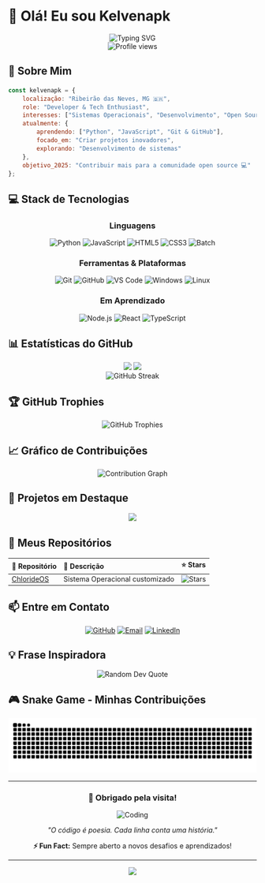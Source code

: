 # 👋 Olá! Eu sou Kelvenapk

<div align="center">
  <img src="https://readme-typing-svg.herokuapp.com?font=Fira+Code&size=32&duration=2800&pause=2000&color=00D9FF&center=true&vCenter=true&width=940&lines=Desenvolvedor+em+Constante+Evolu%C3%A7%C3%A3o;Explorando+Tecnologias+e+Sistemas;Apaixonado+por+C%C3%B3digo+%F0%9F%9A%80" alt="Typing SVG" />
</div>

<div align="center">
  <img src="https://komarev.com/ghpvc/?username=kelvenapk&color=00D9FF&style=for-the-badge&label=VISITANTES" alt="Profile views" />
</div>

## 🚀 Sobre Mim

```javascript
const kelvenapk = {
    localização: "Ribeirão das Neves, MG 🇧🇷",
    role: "Developer & Tech Enthusiast",
    interesses: ["Sistemas Operacionais", "Desenvolvimento", "Open Source"],
    atualmente: {
        aprendendo: ["Python", "JavaScript", "Git & GitHub"],
        focado_em: "Criar projetos inovadores",
        explorando: "Desenvolvimento de sistemas"
    },
    objetivo_2025: "Contribuir mais para a comunidade open source 💻"
};
```

## 💻 Stack de Tecnologias

<div align="center">

### Linguagens
![Python](https://img.shields.io/badge/Python-3776AB?style=for-the-badge&logo=python&logoColor=white)
![JavaScript](https://img.shields.io/badge/JavaScript-F7DF1E?style=for-the-badge&logo=javascript&logoColor=black)
![HTML5](https://img.shields.io/badge/HTML5-E34F26?style=for-the-badge&logo=html5&logoColor=white)
![CSS3](https://img.shields.io/badge/CSS3-1572B6?style=for-the-badge&logo=css3&logoColor=white)
![Batch](https://img.shields.io/badge/Batch-4D4D4D?style=for-the-badge&logo=windows&logoColor=white)

### Ferramentas & Plataformas
![Git](https://img.shields.io/badge/Git-F05032?style=for-the-badge&logo=git&logoColor=white)
![GitHub](https://img.shields.io/badge/GitHub-181717?style=for-the-badge&logo=github&logoColor=white)
![VS Code](https://img.shields.io/badge/VS_Code-007ACC?style=for-the-badge&logo=visual-studio-code&logoColor=white)
![Windows](https://img.shields.io/badge/Windows-0078D6?style=for-the-badge&logo=windows&logoColor=white)
![Linux](https://img.shields.io/badge/Linux-FCC624?style=for-the-badge&logo=linux&logoColor=black)

### Em Aprendizado
![Node.js](https://img.shields.io/badge/Node.js-339933?style=for-the-badge&logo=node.js&logoColor=white)
![React](https://img.shields.io/badge/React-61DAFB?style=for-the-badge&logo=react&logoColor=black)
![TypeScript](https://img.shields.io/badge/TypeScript-3178C6?style=for-the-badge&logo=typescript&logoColor=white)

</div>

## 📊 Estatísticas do GitHub

<div align="center">
  <img height="180em" src="https://github-readme-stats.vercel.app/api?username=kelvenapk&show_icons=true&theme=midnight-purple&include_all_commits=true&count_private=true&border_radius=10"/>
  <img height="180em" src="https://github-readme-stats.vercel.app/api/top-langs/?username=kelvenapk&layout=compact&langs_count=8&theme=midnight-purple&border_radius=10"/>
</div>

<div align="center">
  <img src="https://github-readme-streak-stats.herokuapp.com/?user=kelvenapk&theme=midnight-purple&border_radius=10" alt="GitHub Streak" />
</div>

## 🏆 GitHub Trophies

<div align="center">
  <img src="https://github-profile-trophy.vercel.app/?username=kelvenapk&theme=darkhub&no-frame=false&no-bg=false&margin-w=4&row=1" alt="GitHub Trophies" />
</div>

## 📈 Gráfico de Contribuições

<div align="center">
  <img src="https://github-readme-activity-graph.vercel.app/graph?username=kelvenapk&theme=react-dark&hide_border=true&area=true" alt="Contribution Graph" />
</div>

## 🎯 Projetos em Destaque

<div align="center">
  <a href="https://github.com/kelvenapk/ChlorideOS">
    <img src="https://github-readme-stats.vercel.app/api/pin/?username=kelvenapk&repo=ChlorideOS&theme=midnight-purple&border_radius=10" />
  </a>
</div>

## 🌟 Meus Repositórios

<div align="center">
  
| 📁 Repositório | 📝 Descrição | ⭐ Stars |
|:--------------|:-------------|:-------:|
| [ChlorideOS](https://github.com/kelvenapk/ChlorideOS) | Sistema Operacional customizado | ![Stars](https://img.shields.io/github/stars/kelvenapk/ChlorideOS?style=social) |

</div>

## 📫 Entre em Contato

<div align="center">
  
[![GitHub](https://img.shields.io/badge/GitHub-kelvenapk-181717?style=for-the-badge&logo=github&logoColor=white)](https://github.com/kelvenapk)
[![Email](https://img.shields.io/badge/Email-Contato-00D9FF?style=for-the-badge&logo=gmail&logoColor=white)](mailto:kelvenpinheiro71@gmail.com)
[![LinkedIn](https://img.shields.io/badge/LinkedIn-Conecte--se-0077B5?style=for-the-badge&logo=linkedin&logoColor=white)](https://www.linkedin.com/in/kelvenapk/)

</div>

## 💡 Frase Inspiradora

<div align="center">
  <img src="https://quotes-github-readme.vercel.app/api?type=horizontal&theme=dark" alt="Random Dev Quote"/>
</div>

## 🎮 Snake Game - Minhas Contribuições

<div align="center">
  <img src="https://raw.githubusercontent.com/kelvenapk/kelvenapk/output/github-contribution-grid-snake-dark.svg" alt="Snake animation" />
</div>

---

<div align="center">

### 💙 Obrigado pela visita!

![Coding](https://media.giphy.com/media/qgQUggAC3Pfv687qPC/giphy.gif)

*"O código é poesia. Cada linha conta uma história."*

**⚡ Fun Fact:** Sempre aberto a novos desafios e aprendizados!

</div>

---

<div align="center">
  <img src="https://capsule-render.vercel.app/api?type=waving&color=gradient&customColorList=6,11,20&height=100&section=footer&fontSize=0" />
</div>
